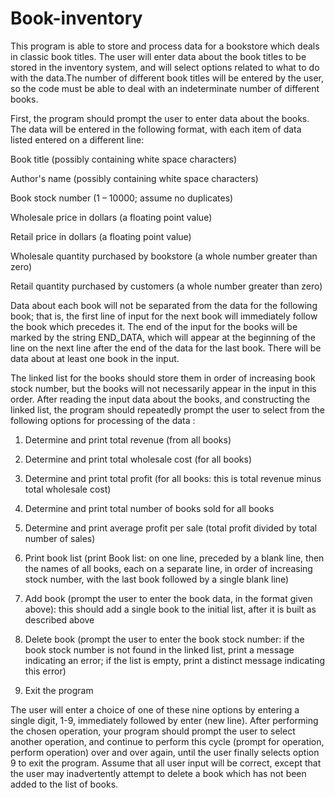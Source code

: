 # Book-inventory

This program is able to store and process data for a bookstore which deals in classic book titles. The user will enter data about the book titles to be stored in the inventory system, and will select options related to what to do with the data.The number of different book titles will be entered by the user, so the code must be able to deal with an indeterminate number of different books.


First, the program should prompt the user to enter data about the books. The data will be entered in the following format, with each item of data listed entered on a different line:


Book title (possibly containing white space characters)

Author's name (possibly containing white space characters)

Book stock number (1 – 10000; assume no duplicates)

Wholesale price in dollars (a floating point value)

Retail price in dollars (a floating point value)

Wholesale quantity purchased by bookstore (a whole number greater than zero)

Retail quantity purchased by customers (a whole number greater than zero)


Data about each book will not be separated from the data for the following book; that is, the first line of input for the next book will immediately follow the book which precedes it. The end of the input for the books will be marked by the string END_DATA, which will appear at the beginning of the line on the next line after the end of the data for the last book. There will be data about
at least one book in the input. 


The linked list for the books should store them in order of increasing book stock number, but the books will not necessarily appear in the input in this order. After reading the input data about the books, and constructing the linked list, the program should
repeatedly prompt the user to select from the following options for processing of the data :


1. Determine and print total revenue (from all books)


2. Determine and print total wholesale cost (for all books)


3. Determine and print total profit (for all books: this is total revenue minus total wholesale cost)


4. Determine and print total number of books sold for all books


5. Determine and print average profit per sale (total profit divided by total number of sales)


6. Print book list (print Book list: on one line, preceded by a blank line, then the names of all books,
each on a separate line, in order of increasing stock number, with the last book followed by a
single blank line)


7. Add book (prompt the user to enter the book data, in the format given above): this should add a
single book to the initial list, after it is built as described above


8. Delete book (prompt the user to enter the book stock number: if the book stock number is not
found in the linked list, print a message indicating an error; if the list is empty, print a distinct
message indicating this error)


9. Exit the program


The user will enter a choice of one of these nine options by entering a single digit, 1-9, immediately followed by enter (new line). After performing the chosen operation, your program should prompt the user to select another operation, and continue to perform this cycle (prompt for operation, perform operation) over and over again, until the user finally selects option 9 to exit the program.
Assume that all user input will be correct, except that the user may inadvertently attempt to delete a book which has not been added to the list of books. 
